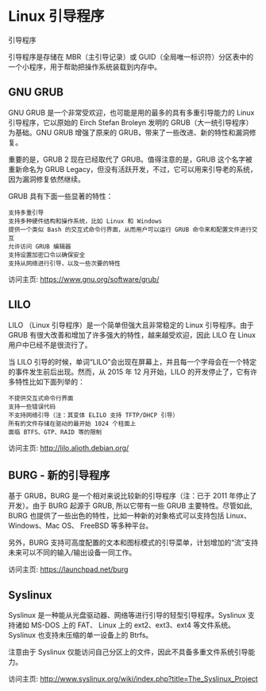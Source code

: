 # Linux 引导程序

引导程序

引导程序是存储在 MBR（主引导记录）或 GUID（全局唯一标识符）分区表中的一个小程序，用于帮助把操作系统装载到内存中。

## GNU GRUB

GNU GRUB 是一个非常受欢迎，也可能是用的最多的具有多重引导能力的 Linux 引导程序，它以原始的 Eirch Stefan Broleyn 发明的 GRUB（大一统引导程序）为基础。GNU GRUB 增强了原来的 GRUB，带来了一些改进、新的特性和漏洞修复。

重要的是，GRUB 2 现在已经取代了 GRUB。值得注意的是，GRUB 这个名字被重新命名为 GRUB Legacy，但没有活跃开发，不过，它可以用来引导老的系统，因为漏洞修复依然继续。

GRUB 具有下面一些显著的特性：

    支持多重引导
    支持多种硬件结构和操作系统，比如 Linux 和 Windows
    提供一个类似 Bash 的交互式命令行界面，从而用户可以运行 GRUB 命令来和配置文件进行交互
    允许访问 GRUB 编辑器
    支持设置加密口令以确保安全
    支持从网络进行引导，以及一些次要的特性

访问主页: https://www.gnu.org/software/grub/

## LILO

LILO （Linux 引导程序）是一个简单但强大且非常稳定的 Linux 引导程序。由于 GRUB 有很大改善和增加了许多强大的特性，越来越受欢迎，因此 LILO 在 Linux 用户中已经不是很流行了。

当 LILO 引导的时候，单词“LILO”会出现在屏幕上，并且每一个字母会在一个特定的事件发生前后出现。然而，从 2015 年 12 月开始，LILO 的开发停止了，它有许多特性比如下面列举的：

    不提供交互式命令行界面
    支持一些错误代码
    不支持网络引导（注：其变体 ELILO 支持 TFTP/DHCP 引导）
    所有的文件存储在驱动的最开始 1024 个柱面上
    面临 BTFS、GTP、RAID 等的限制

访问主页: http://lilo.alioth.debian.org/

## BURG - 新的引导程序

基于 GRUB，BURG 是一个相对来说比较新的引导程序（注：已于 2011 年停止了开发）。由于 BURG 起源于 GRUB, 所以它带有一些 GRUB 主要特性。尽管如此, BURG 也提供了一些出色的特性，比如一种新的对象格式可以支持包括 Linux、Windows、Mac OS、 FreeBSD 等多种平台。

另外，BURG 支持可高度配置的文本和图标模式的引导菜单，计划增加的“流”支持未来可以不同的输入/输出设备一同工作。

访问主页: https://launchpad.net/burg

## Syslinux

Syslinux 是一种能从光盘驱动器、网络等进行引导的轻型引导程序。Syslinux 支持诸如 MS-DOS 上的 FAT、 Linux 上的 ext2、ext3、ext4 等文件系统。Syslinux 也支持未压缩的单一设备上的 Btrfs。

注意由于 Syslinux 仅能访问自己分区上的文件，因此不具备多重文件系统引导能力。

访问主页: http://www.syslinux.org/wiki/index.php?title=The_Syslinux_Project
